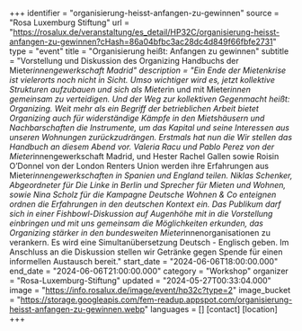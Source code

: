 +++
identifier = "organisierung-heisst-anfangen-zu-gewinnen"
source = "Rosa Luxemburg Stiftung"
url = "https://rosalux.de/veranstaltung/es_detail/HP32C/organisierung-heisst-anfangen-zu-gewinnen?cHash=86a04bfbc3ac28dc4d849f66fbfe2731"
type = "event"
title = "Organisierung heißt: Anfangen zu gewinnen"
subtitle = "Vorstellung und Diskussion des Organizing Handbuchs der Mieter*innengewerkschaft Madrid"
description = "Ein Ende der Mietenkrise ist vielerorts noch nicht in Sicht. Umso wichtiger wird es, jetzt kollektive Strukturen aufzubauen und sich als Mieter*in und mit Mieter*innen gemeinsam zu verteidigen. Und der Weg zur kollektiven Gegenmacht heißt: Organizing.
Weit mehr als ein Begriff der betrieblichen Arbeit bietet Organizing auch für widerständige Kämpfe in den Mietshäusern und Nachbarschaften die Instrumente, um das Kapital und seine Interessen aus unseren Wohnungen zurückzudrängen. Erstmals hat nun die 
Wir stellen das Handbuch an diesem Abend vor. Valeria Racu und Pablo Perez von der Mieter*innengewerkschaft Madrid, und Hester Rachel Gallen sowie Roisin O’Donnel von der London Renters Union werden ihre Erfahrungen aus Mieter*innengewerkschaften in Spanien und England teilen. Niklas Schenker, Abgeordneter für Die Linke in Berlin und Sprecher für Mieten und Wohnen, sowie Nina Scholz für die Kampagne Deutsche Wohnen & Co enteignen ordnen die Erfahrungen in den deutschen Kontext ein. Das Publikum darf sich in einer Fishbowl-Diskussion auf Augenhöhe mit in die Vorstellung einbringen und mit uns gemeinsam die Möglichkeiten erkunden, das Organizing stärker in den bundesweiten Mieter*innenorganisationen zu verankern.
Es wird eine Simultanübersetzung Deutsch - Englisch geben. 
Im Anschluss an die Diskussion stellen wir Getränke gegen Spende für einen informellen Austausch bereit."
start_date = "2024-06-06T18:00:00.000"
end_date = "2024-06-06T21:00:00.000"
category = "Workshop"
organizer = "Rosa-Luxemburg-Stiftung"
updated = "2024-05-27T00:33:04.000"
image = "https://info.rosalux.de/image/event/hp32c?type=2"
image_bucket = "https://storage.googleapis.com/fem-readup.appspot.com/organisierung-heisst-anfangen-zu-gewinnen.webp"
languages = []
[contact]
[location]
+++